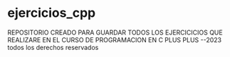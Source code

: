 # ejercicios_cpp
REPOSITORIO CREADO PARA GUARDAR TODOS LOS  EJERCICICIOS QUE REALIZARE EN EL CURSO DE PROGRAMACION EN C PLUS PLUS 
--2023 todos los derechos reservados
